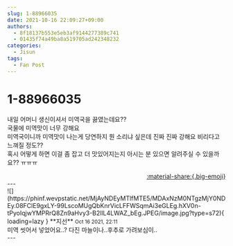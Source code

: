 ```yaml
---
slug: 1-88966035
date: 2021-10-16 22:09:27+09:00
authors:
  - 8f18137b553e5eb3af9144277389c741
  - 01435f74a49ba8a519705ad242348232
categories:
  - Jisun
tags:
  - Fan Post
---
```


# 1-88966035

<div class="post-container" markdown="1">
<div class="content-container md-sidebar__scrollwrap" markdown="1">

내일 어머니 생신이셔서 미역국을 끓였는데요??<br>국물에 미역맛이 너무 강해요<br>미역국이니까 미역맛이 나는게 당연하지 뭔 소리냐 싶은데 진짜 진짜 강해요 비리다고 느껴질 정도??<br>혹시 어떻게 하면 이걸 좀 잡고 더 맛있어지는지 아시는 분 있으면 알려주실 수 있을까요?? ㅠㅠㅠ

</div>
</div>

<div style="text-align: right;" markdown="1">
<a href="https://weverse.io/fromis9/fanpost/1-88966035" style="text-align: right;">:material-share:{.big-emoji}</a>
</div>
---

<div class="comments-container md-sidebar__scrollwrap" markdown="1">
<div class="comment" markdown="1">
<div class='id-container' markdown="1">
![](https://phinf.wevpstatic.net/MjAyNDEyMTlfMTE5/MDAxNzM0NTgzMjY0NDEy.08FClE9gxLY-99LscoMUgQbKnrVicLFFWSqmAi3eGLEg.hXV0n-tPyoIqjwYMPRrQ8Zn9aHvy3-B2llL4LWAZ_bEg.JPEG/image.jpg?type=s72){ loading=lazy }
**<span class="artist">지선</span>** <small>Oct 16 2021, 22:11</small><br>
</div>
<div class='comment-body' markdown="1">
미역 씻어서 넣었어요..? 다진 마늘이나..후추로 가려보심이..
</div>
</div>
</div>
---
